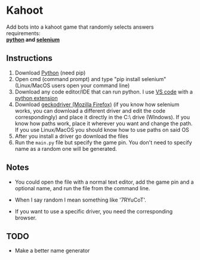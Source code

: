# Kahoot
Add bots into a kahoot game that randomly selects answers  
requirements:\
**[python](https:\\www.python.org) and [selenium](https://pypi.org/project/selenium/)**

Instructions
------------------------------------------  
   1.  Download [Python](https://www.python.org/downloads/) (need pip)
   2.  Open cmd (command prompt) and type "pip install selenium" (Linux/MacOS users open your command line)
   3.  Download any code editor/IDE that can run python. I use [VS code](https://code.visualstudio.com/) with a [python extension](https://code.visualstudio.com/docs/languages/python)  
   4.  Download [geckodriver (Mozilla Firefox)](https://github.com/mozilla/geckodriver/releases) (if you know how selenium works, you can download a different driver and edit the code correspondingly) and place it directly in the C:\ drive (WIndows). If you know how paths work, place it wherever you want and change the path. If you use Linux/MacOS you should know how to use paths on said OS
   5.  After you install a driver go download the files
   8.  Run the `main.py` file but specify the game pin. You don't need to specify name as a random one will be generated.

Notes
------------------------------------------  

 - You could open the file with a normal text editor, add the game pin and a optional name, and run the file from the command line.

 - When I say random I mean something like '7RYuCoT'.

 - If you want to use a specific driver, you need the corresponding browser.


TODO
------------------------------------------

 - Make a better name generator
